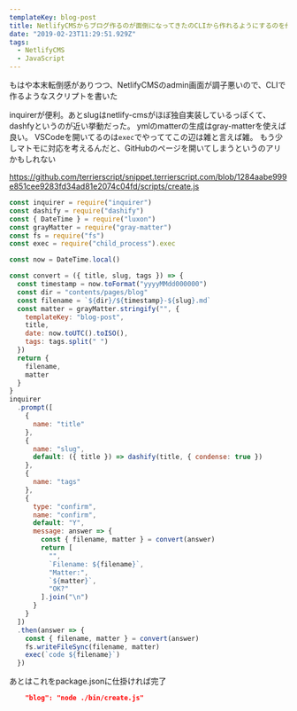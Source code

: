 ```yaml
---
templateKey: blog-post
title: NetlifyCMSからブログ作るのが面倒になってきたのCLIから作れるようにするのを作った
date: "2019-02-23T11:29:51.929Z"
tags:
  - NetlifyCMS
  - JavaScript
---
```


もはや本末転倒感がありつつ、NetlifyCMSのadmin画面が調子悪いので、CLIで作るようなスクリプトを書いた

inquirerが便利。あとslugはnetlify-cmsがほぼ独自実装しているっぽくて、dashfyというのが近い挙動だった。
ymlのmatterの生成はgray-matterを使えば良い。
VSCodeを開いてるのは`exec`でやっててこの辺は雑と言えば雑。
もう少しマトモに対応を考えるんだと、GitHubのページを開いてしまうというのアリかもしれない

https://github.com/terrierscript/snippet.terrierscript.com/blob/1284aabe999e851cee9283fd34ad81e2074c04fd/scripts/create.js

```js
const inquirer = require("inquirer")
const dashify = require("dashify")
const { DateTime } = require("luxon")
const grayMatter = require("gray-matter")
const fs = require("fs")
const exec = require("child_process").exec

const now = DateTime.local()

const convert = ({ title, slug, tags }) => {
  const timestamp = now.toFormat("yyyyMMdd000000")
  const dir = "contents/pages/blog"
  const filename = `${dir}/${timestamp}-${slug}.md`
  const matter = grayMatter.stringify("", {
    templateKey: "blog-post",
    title,
    date: now.toUTC().toISO(),
    tags: tags.split(" ")
  })
  return {
    filename,
    matter
  }
}
inquirer
  .prompt([
    {
      name: "title"
    },
    {
      name: "slug",
      default: ({ title }) => dashify(title, { condense: true })
    },
    {
      name: "tags"
    },
    {
      type: "confirm",
      name: "confirm",
      default: "Y",
      message: answer => {
        const { filename, matter } = convert(answer)
        return [
          "",
          `Filename: ${filename}`,
          "Matter:",
          `${matter}`,
          "OK?"
        ].join("\n")
      }
    }
  ])
  .then(answer => {
    const { filename, matter } = convert(answer)
    fs.writeFileSync(filename, matter)
    exec(`code ${filename}`)
  })
```

あとはこれをpackage.jsonに仕掛ければ完了

```json
    "blog": "node ./bin/create.js"
```

